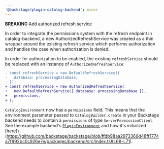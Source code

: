 ```yaml
---
'@backstage/plugin-catalog-backend': minor
---
```


**BREAKING** Add authorized refresh service

In order to integrate the permissions system with the refresh endpoint in catalog-backend, a new AuthorizedRefreshService was created as a thin wrapper around the existing refresh service which performs authorization and handles the case when authorization is denied.

In order for authorization to be enabled, the existing `refreshService` should be replaced with an instance of `AuthorizedRefreshService`:

```diff
- const refreshService = new DefaultRefreshService({
-   database: processingDatabase,
- });
+ const refreshService = new AuthorizedRefreshService(
+   new DefaultRefreshService({ database: processingDatabase }),
+   permissions,
+ );
```

`CatalogEnvironment` now has a `permissions` field. This means that the environment parameter passed to `CatalogBuilder.create` in your Backstage backend needs to contain a `permissions` of type `ServerPermissionClient`. See the example backend's [`PluginEnvironment`](https://github.com/backstage/backstage/blob/ffdb98aa2973366d48ff1774a7f892bc0c926e7e/packages/backend/src/types.ts#L29) and how it's initialized [here])(https://github.com/backstage/backstage/blob/ffdb98aa2973366d48ff1774a7f892bc0c926e7e/packages/backend/src/index.ts#L68-L71).
